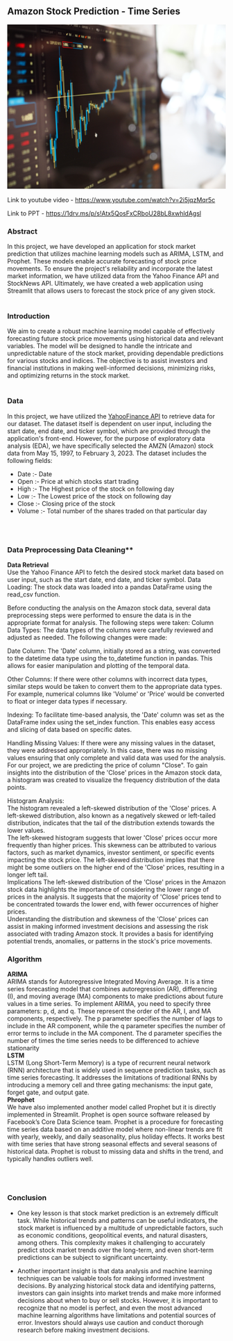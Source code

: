 ## Amazon Stock Prediction - Time Series

![Stock](stock_photo.jpg)

Link to youtube video - https://www.youtube.com/watch?v=2i5jqzMqr5c

Link to PPT - https://1drv.ms/p/s!Atx5QosFxCRboU28bL8xwhldAgsl

### Abstract 

In this project, we have developed an application for stock market prediction that utilizes machine learning models such as ARIMA, LSTM, and Prophet. These models enable accurate forecasting of stock price movements. To ensure the project's reliability and incorporate the latest market information, we have utilized data from the Yahoo Finance API and StockNews API. Ultimately, we have created a web application using Streamlit that allows users to forecast the stock price of any given stock.<br><br>

### Introduction 

We aim to create a robust machine learning model capable of effectively forecasting future stock price movements using historical data and relevant variables. The model will be designed to handle the intricate and unpredictable nature of the stock market, providing dependable predictions for various stocks and indices. The objective is to assist investors and financial institutions in making well-informed decisions, minimizing risks, and optimizing returns in the stock market.
<br><br>

### Data 

In this project, we have utilized the [YahooFinance API](https://finance.yahoo.com/) to retrieve data for our dataset. 
The dataset itself is dependent on user input, including the start date, end date, and ticker symbol, 
which are provided through the application's front-end. However, for the purpose of exploratory data analysis (EDA), we have specifically selected the AMZN (Amazon) stock data from May 15, 1997, to February 3, 2023.
The dataset includes the following fields:
- Date :-  Date <br>
- Open :- Price at which stocks start trading<br>
- High :- The Highest price of the stock on following day<br>
- Low :- The Lowest price of the stock on following day<br>
- Close :- Closing price of the stock<br>
- Volume :- Total number of the shares traded on that particular day<br>

<br><br>
### Data Preprocessing Data Cleaning**
**Data Retrieval**
<br>
Use the Yahoo Finance API to fetch the desired stock market data based on user input, such as the start date, end date, and ticker symbol.
Data Loading: The stock data was loaded into a pandas DataFrame using the read_csv function.

Before conducting the analysis on the Amazon stock data, several data preprocessing steps were performed to ensure the data is in the appropriate format for analysis. The following steps were taken:
Column Data Types: The data types of the columns were carefully reviewed and adjusted as needed. The following changes were made:

Date Column: The 'Date' column, initially stored as a string, was converted to the datetime data type using the to_datetime function in pandas. This allows for easier manipulation and plotting of the temporal data.

Other Columns: If there were other columns with incorrect data types, similar steps would be taken to convert them to the appropriate data types. For example, numerical columns like 'Volume' or 'Price' would be converted to float or integer data types if necessary.

Indexing: To facilitate time-based analysis, the 'Date' column was set as the DataFrame index using the set_index function. This enables easy access and slicing of data based on specific dates.

Handling Missing Values: If there were any missing values in the dataset, they were addressed appropriately. In this case, there was no missing values ensuring that only complete and valid data was used for the analysis.
<br>
For our project, we are predicting the price of column "Close". To gain insights into the distribution of the 'Close' prices in the Amazon stock data, a histogram was created to visualize the frequency distribution of the data points.




Histogram Analysis: <br>
The histogram revealed a left-skewed distribution of the 'Close' prices. A left-skewed distribution, also known as a negatively skewed or left-tailed distribution, indicates that the tail of the distribution extends towards the lower values.<br>
The left-skewed histogram suggests that lower 'Close' prices occur more frequently than higher prices. This skewness can be attributed to various factors, such as market dynamics, investor sentiment, or specific events impacting the stock price.
The left-skewed distribution implies that there might be some outliers on the higher end of the 'Close' prices, resulting in a longer left tail.
<br>
Implications
The left-skewed distribution of the 'Close' prices in the Amazon stock data highlights the importance of considering the lower range of prices in the analysis. It suggests that the majority of 'Close' prices tend to be concentrated towards the lower end, with fewer occurrences of higher prices.<br>
Understanding the distribution and skewness of the 'Close' prices can assist in making informed investment decisions and assessing the risk associated with trading Amazon stock. It provides a basis for identifying potential trends, anomalies, or patterns in the stock's price movements.

### Algorithm 
**ARIMA**
<br>
ARIMA stands for Autoregressive Integrated Moving Average. 
It is a time series forecasting model that combines autoregression (AR), differencing (I), and moving average (MA) components to make predictions about future values in a time series.
To implement ARIMA, you need to specify three parameters: p, d, and q. These represent the order of the AR, I, and MA components, respectively. The p parameter specifies the number of lags to include in the AR component, while the q parameter specifies the number of error terms to include in the MA component. The d parameter specifies the number of times the time series needs to be differenced to achieve stationarity
<br>
**LSTM**
<br>
LSTM (Long Short-Term Memory) is a type of recurrent neural network (RNN) architecture that is widely used in sequence prediction tasks, such as time series forecasting. It addresses the limitations of traditional RNNs by introducing a memory cell and three gating mechanisms: the input gate, forget gate, and output gate.
<br>
**Phrophet**
<br>
We have also implemented another model called Prophet but it is directly implemented in Streamlit. 
Prophet is open source software released by Facebook’s Core Data Science team.
Prophet is a procedure for forecasting time series data based on an additive model where non-linear trends are fit with yearly, weekly, and daily seasonality, plus holiday effects. It works best with time series that have strong seasonal effects and several seasons of historical data. Prophet is robust to missing data and shifts in the trend, and typically handles outliers well.

<br><br>

### Conclusion
- One key lesson is that stock market prediction is an extremely difficult task. While historical trends and patterns can be useful indicators, the stock 
market is influenced by a multitude of unpredictable factors, such as economic conditions, geopolitical events, and natural disasters, among others. 
This complexity makes it challenging to accurately predict stock market trends over the long-term, and even short-term predictions can be subject to 
significant uncertainty.

- Another important insight is that data analysis and machine learning techniques can be valuable tools for making informed investment decisions. 
By analyzing historical stock data and identifying patterns, investors can gain insights into market trends and make more informed decisions about
when to buy or sell stocks. However, it is important to recognize that no model is perfect, and even the most advanced machine learning algorithms 
have limitations and potential sources of error. Investors should always use caution and conduct thorough research before making investment decisions.







